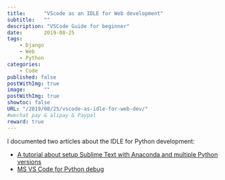 ```yaml
---
title:      "VScode as an IDLE for Web development"
subtitle:   ""
description: "VSCode Guide for beginner"
date:       2019-08-25
tags:
    - Django
    - Web
    - Python
categories:
    - Code
published: false
postWithImg: true
image:      ""
postWithImg: true
showtoc: false
URL: "/2019/08/25/vscode-as-idle-for-web-dev/"
#wechat pay & alipay & Paypal
reward: true
---
```

I documented two articles about the IDLE for Python development:

- [A tutorial about setup Sublime Text with Anaconda and multiple Python versions](/2016/06/07/python-sublimetext-anaconda/)
- [MS VS Code for Python debug](https://www.slideshare.net/69444091/vs-code-debug?ref=https://www.slideshare.net/69444091/slideshelf)

